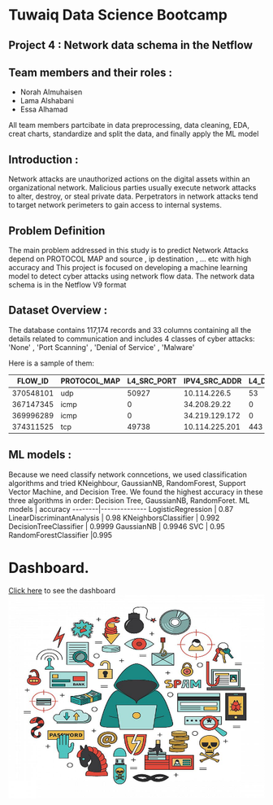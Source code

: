 # Tuwaiq Data Science Bootcamp

## Project 4 : Network data schema in the Netflow

## Team members and their roles :

- Norah Almuhaisen
- Lama Alshabani
- Essa Alhamad

All team members partcibate in data preprocessing, data cleaning, EDA, creat charts, standardize and split the data, and finally apply the ML model

## Introduction :
Network attacks are unauthorized actions on the digital assets within an organizational network. Malicious parties usually execute network attacks to alter, destroy, or steal private data. Perpetrators in network attacks tend to target network perimeters to gain access to internal systems. 


## Problem Definition
The main problem addressed in this study is to predict Network Attacks depend on PROTOCOL MAP and source , ip destination , ... etc with high accuracy 
and This project is focused on developing a machine learning model to detect cyber attacks using network flow data. The network data schema is in the Netflow V9 format

## Dataset Overview :
The database contains 117,174 records and 33 columns containing all the details related to communication and includes 4 classes of cyber attacks:
'None' , 'Port Scanning' , 'Denial of Service' , 'Malware'

 Here is a sample of them:
  
FLOW_ID | PROTOCOL_MAP | L4_SRC_PORT | IPV4_SRC_ADDR | L4_DST_PORT | IPV4_DST_ADDR | FIRST_SWITCHED | FLOW_DURATION_MILLISECONDS | LAST_SWITCHED | PROTOCOL
--------|--------------|-------------|---------------|-------------|----------------|----------------|----------------------------|---------------|----------
370548101 | udp | 50927 | 10.114.226.5 | 53 | 204.61.216.100 | 1647716065 | 1 | 1647716065 | 17
367147345 | icmp | 0 | 34.208.29.22 | 0 | 10.114.224.244 | 1647676228 | 10540 | 1647676239 | 1
369996289 | icmp | 0 | 34.219.129.172 | 0 | 10.114.224.218 | 1647702042 | 0 | 1647702042 | 1
374311525 | tcp | 49738 | 10.114.225.201 | 443 | 185.33.221.15 | 1647780914 | 10472 | 1647780925 | 6



## ML models :
Because we need classify network conncetions, we used classification algorithms and tried KNeighbour, GaussianNB, RandomForest, Support Vector Machine, and Decision Tree. We found the highest accuracy in these three algorithms in order: Decision Tree, GaussianNB, RandomForet.
ML models | accuracy 
--------|--------------
LogisticRegression | 0.87 
LinearDiscriminantAnalysis | 0.98
KNeighborsClassifier | 0.992
DecisionTreeClassifier | 0.9999
GaussianNB | 0.9946
SVC | 0.95 
RandomForestClassifier |0.995 

# Dashboard.
[Click here](https://public.tableau.com/app/profile/norah.almuhaisen/viz/Project4_16864241476640/Dashboard12?publish=yes) to see the dashboard
<img width="800" height="400" alt="Screen Shot 1444-06-17 at 9 20 35 AM" src="images/network.jpg">
